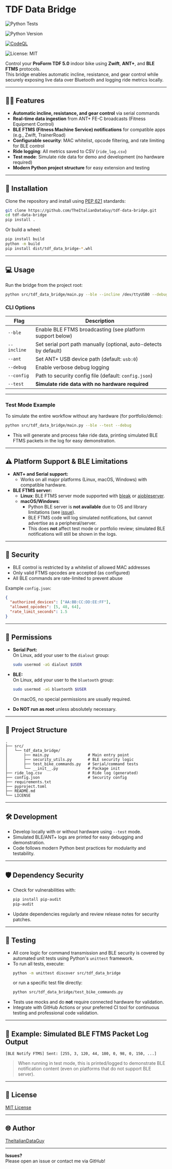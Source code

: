 # TDF Data Bridge

![Python Tests](https://github.com/TheItalianDataGuy/tdf-data-bridge/actions/workflows/python-tests.yml/badge.svg?branch=ble-version)

![Python Version](https://img.shields.io/badge/python-3.9%20|%203.10%20|%203.11-blue)

[![CodeQL](https://github.com/TheItalianDataGuy/tdf-data-bridge/actions/workflows/github-code-scanning/codeql/badge.svg)](https://github.com/TheItalianDataGuy/tdf-data-bridge/actions/workflows/github-code-scanning/codeql)

![License: MIT](https://img.shields.io/badge/License-MIT-yellow.svg)

Control your **ProForm TDF 5.0** indoor bike using **Zwift**, **ANT+**, and **BLE FTMS** protocols.  
This bridge enables automatic incline, resistance, and gear control while securely exposing live data over Bluetooth and logging ride metrics locally.

---

## 🚴‍♂️ Features

- **Automatic incline, resistance, and gear control** via serial commands
- **Real-time data ingestion** from ANT+ FE-C broadcasts (Fitness Equipment Control)
- **BLE FTMS (Fitness Machine Service) notifications** for compatible apps (e.g., Zwift, TrainerRoad)
- **Configurable security**: MAC whitelist, opcode filtering, and rate limiting for BLE control
- **Ride logging**: All metrics saved to CSV (`ride_log.csv`)
- **Test mode**: Simulate ride data for demo and development (no hardware required)
- **Modern Python project structure** for easy extension and testing

---

## 🔧 Installation

Clone the repository and install using [PEP 621](https://peps.python.org/pep-0621/) standards:

```bash
git clone https://github.com/TheItalianDataGuy/tdf-data-bridge.git
cd tdf-data-bridge
pip install .
```

Or build a wheel:

```bash
pip install build
python -m build
pip install dist/tdf_data_bridge-*.whl
```

---

## 💻 Usage

Run the bridge from the project root:

```bash
python src/tdf_data_bridge/main.py --ble --incline /dev/ttyUSB0 --debug
```

### **CLI Options**

| Flag           | Description                                                 |
| -------------- | ----------------------------------------------------------- |
| `--ble`        | Enable BLE FTMS broadcasting (see platform support below)   |
| `--incline`    | Set serial port path manually (optional, auto-detects by default) |
| `--ant`        | Set ANT+ USB device path (default: `usb:0`)                |
| `--debug`      | Enable verbose debug logging                                |
| `--config`     | Path to security config file (default: `config.json`)       |
| `--test`       | **Simulate ride data with no hardware required**            |

---

### **Test Mode Example**

To simulate the entire workflow without any hardware (for portfolio/demo):

```bash
python src/tdf_data_bridge/main.py --ble --test --debug
```

- This will generate and process fake ride data, printing simulated BLE FTMS packets in the log for easy demonstration.

---

## ⚠️ Platform Support & BLE Limitations

- **ANT+ and Serial support:**  
  - Works on all major platforms (Linux, macOS, Windows) with compatible hardware.
- **BLE FTMS server:**  
  - **Linux**: BLE FTMS server mode supported with [bleak](https://github.com/hbldh/bleak) or [aiobleserver](https://github.com/JennyMish/aiobleserver).
  - **macOS/Windows**:  
    - Python BLE server is **not available** due to OS and library limitations (see [issue](https://github.com/hbldh/bleak/issues/1230)).
    - BLE FTMS code will log simulated notifications, but cannot advertise as a peripheral/server.
    - This does **not** affect test mode or portfolio review; simulated BLE notifications will still be shown in the logs.

---

## 🔐 Security

- BLE control is restricted by a whitelist of allowed MAC addresses
- Only valid FTMS opcodes are accepted (as configured)
- All BLE commands are rate-limited to prevent abuse

Example `config.json`:

```json
{
  "authorized_devices": ["AA:BB:CC:DD:EE:FF"],
  "allowed_opcodes": [5, 48, 64],
  "rate_limit_seconds": 1.5
}
```

---

## 🔑 Permissions

- **Serial Port:**  
  On Linux, add your user to the `dialout` group:  
  ```bash
  sudo usermod -aG dialout $USER
  ```

- **BLE:**  
  On Linux, add your user to the `bluetooth` group:  
  ```bash
  sudo usermod -aG bluetooth $USER
  ```
  On macOS, no special permissions are usually required.

- **Do NOT run as root** unless absolutely necessary.

---

## 📁 Project Structure

```
.
├── src/
│   └── tdf_data_bridge/
│       ├── main.py                 # Main entry point
│       ├── security_utils.py       # BLE security logic
│       ├── test_bike_commands.py   # Serial/command tests
│       └── __init__.py             # Package init
├── ride_log.csv                    # Ride log (generated)
├── config.json                     # Security config
├── requirements.txt
├── pyproject.toml
├── README.md
└── LICENSE
```

---

## 🛠 Development

- Develop locally with or without hardware using `--test` mode.
- Simulated BLE/ANT+ logs are printed for easy debugging and demonstration.
- Code follows modern Python best practices for modularity and testability.

---

## 🛡 Dependency Security

- Check for vulnerabilities with:
  ```bash
  pip install pip-audit
  pip-audit
  ```
- Update dependencies regularly and review release notes for security patches.

---

## 🧪 Testing

- All core logic for command transmission and BLE security is covered by automated unit tests using Python's `unittest` framework.
- To run all tests, execute:
  ```bash
  python -m unittest discover src/tdf_data_bridge
  ```
  or run a specific test file directly:
  ```bash
  python src/tdf_data_bridge/test_bike_commands.py
  ```
- Tests use mocks and do **not** require connected hardware for validation.
- Integrate with GitHub Actions or your preferred CI tool for continuous testing and professional code validation.

---

## 🧪 Example: Simulated BLE FTMS Packet Log Output

```
[BLE Notify FTMS] Sent: [255, 3, 120, 44, 180, 0, 98, 0, 150, ...]
```
> When running in test mode, this is printed/logged to demonstrate BLE notification content (even on platforms that do not support BLE server).

---

## 📜 License

[MIT License](LICENSE)

---

## 🌐 Author

[TheItalianDataGuy](https://github.com/TheItalianDataGuy)

---

**Issues?**  
Please open an issue or contact me via GitHub!